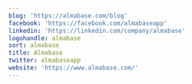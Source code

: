 ```yaml
---
blog: 'https://almabase.com/blog'
facebook: 'https://facebook.com/almabaseapp'
linkedin: 'https://linkedin.com/company/almabase'
logohandle: almabase
sort: almabase
title: Almabase
twitter: almabaseapp
website: 'https://www.almabase.com/'
---
```

